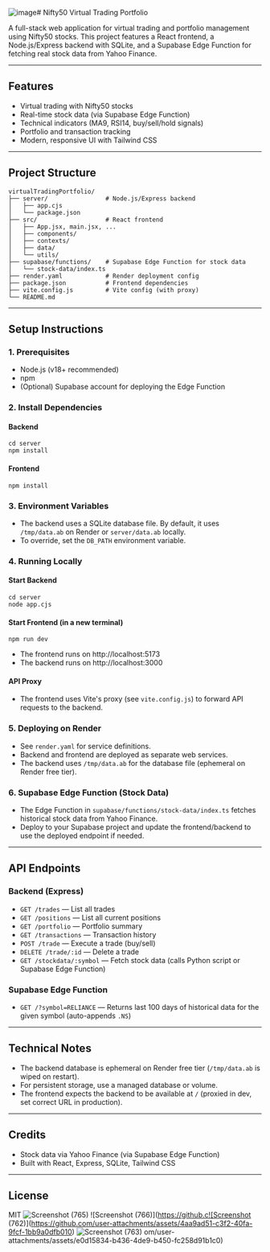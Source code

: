![image](https://github.com/user-attachments/assets/4c49bb4b-8b0f-460e-aed0-af1c3c854076)# Nifty50 Virtual Trading Portfolio

A full-stack web application for virtual trading and portfolio management using Nifty50 stocks. This project features a React frontend, a Node.js/Express backend with SQLite, and a Supabase Edge Function for fetching real stock data from Yahoo Finance.

---

## Features
- Virtual trading with Nifty50 stocks
- Real-time stock data (via Supabase Edge Function)
- Technical indicators (MA9, RSI14, buy/sell/hold signals)
- Portfolio and transaction tracking
- Modern, responsive UI with Tailwind CSS

---

## Project Structure
```
virtualTradingPortfolio/
├── server/                # Node.js/Express backend
│   ├── app.cjs
│   └── package.json
├── src/                   # React frontend
│   ├── App.jsx, main.jsx, ...
│   ├── components/
│   ├── contexts/
│   ├── data/
│   └── utils/
├── supabase/functions/    # Supabase Edge Function for stock data
│   └── stock-data/index.ts
├── render.yaml            # Render deployment config
├── package.json           # Frontend dependencies
├── vite.config.js         # Vite config (with proxy)
└── README.md
```

---

## Setup Instructions

### 1. Prerequisites
- Node.js (v18+ recommended)
- npm
- (Optional) Supabase account for deploying the Edge Function

### 2. Install Dependencies
#### Backend
```
cd server
npm install
```
#### Frontend
```
npm install
```

### 3. Environment Variables
- The backend uses a SQLite database file. By default, it uses `/tmp/data.ab` on Render or `server/data.ab` locally.
- To override, set the `DB_PATH` environment variable.

### 4. Running Locally
#### Start Backend
```
cd server
node app.cjs
```
#### Start Frontend (in a new terminal)
```
npm run dev
```
- The frontend runs on http://localhost:5173
- The backend runs on http://localhost:3000

#### API Proxy
- The frontend uses Vite's proxy (see `vite.config.js`) to forward API requests to the backend.

### 5. Deploying on Render
- See `render.yaml` for service definitions.
- Backend and frontend are deployed as separate web services.
- The backend uses `/tmp/data.ab` for the database file (ephemeral on Render free tier).

### 6. Supabase Edge Function (Stock Data)
- The Edge Function in `supabase/functions/stock-data/index.ts` fetches historical stock data from Yahoo Finance.
- Deploy to your Supabase project and update the frontend/backend to use the deployed endpoint if needed.

---

## API Endpoints

### Backend (Express)
- `GET /trades` — List all trades
- `GET /positions` — List all current positions
- `GET /portfolio` — Portfolio summary
- `GET /transactions` — Transaction history
- `POST /trade` — Execute a trade (buy/sell)
- `DELETE /trade/:id` — Delete a trade
- `GET /stockdata/:symbol` — Fetch stock data (calls Python script or Supabase Edge Function)

### Supabase Edge Function
- `GET /?symbol=RELIANCE` — Returns last 100 days of historical data for the given symbol (auto-appends `.NS`)

---

## Technical Notes
- The backend database is ephemeral on Render free tier (`/tmp/data.ab` is wiped on restart).
- For persistent storage, use a managed database or volume.
- The frontend expects the backend to be available at `/` (proxied in dev, set correct URL in production).

---

## Credits
- Stock data via Yahoo Finance (via Supabase Edge Function)
- Built with React, Express, SQLite, Tailwind CSS

---

## License
MIT
![Screenshot (765)](https://github.com/user-attachments/assets/81a14124-4afb-4736-90bb-75922a5004fa)
![Screenshot (766)](https://github.c![Screenshot (762)](https://github.com/user-attachments/assets/4aa9ad51-c3f2-40fa-9fcf-1bb9a0dfb010)
![Screenshot (763)](https://github.com/user-attachments/assets/d26d8d31-48f5-4a5f-9633-06ef519b27c8)
om/user-attachments/assets/e0d15834-b436-4de9-b450-fc258d91b1c0)


